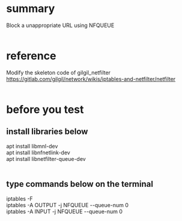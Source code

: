 # summary
Block a unappropriate URL using NFQUEUE<br>
<br>
# reference
Modify the skeleton code of gilgil_netfilter<br>
https://gitlab.com/gilgil/network/wikis/iptables-and-netfilter/netfilter<br>
<br>
# before you test
## install libraries below
apt install libmnl-dev<br>
apt install libnfnetlink-dev<br>
apt install libnetfilter-queue-dev<br>
<br>
## type commands below on the terminal
iptables -F<br>
iptables -A OUTPUT -j NFQUEUE --queue-num 0<br>
iptables -A INPUT -j NFQUEUE --queue-num 0<br>
